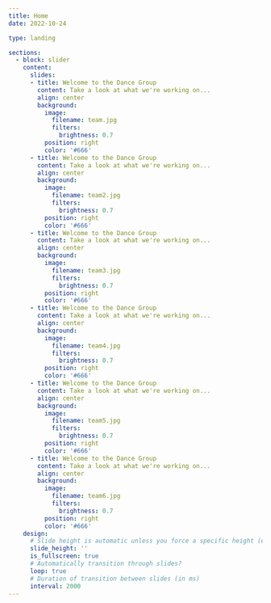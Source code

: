 ```yaml
---
title: Home
date: 2022-10-24

type: landing

sections:
  - block: slider
    content:
      slides:
      - title: Welcome to the Dance Group
        content: Take a look at what we're working on...
        align: center
        background:
          image:
            filename: team.jpg
            filters:
              brightness: 0.7
          position: right
          color: '#666'
      - title: Welcome to the Dance Group
        content: Take a look at what we're working on...
        align: center
        background:
          image:
            filename: team2.jpg
            filters:
              brightness: 0.7
          position: right
          color: '#666'
      - title: Welcome to the Dance Group
        content: Take a look at what we're working on...
        align: center
        background:
          image:
            filename: team3.jpg
            filters:
              brightness: 0.7
          position: right
          color: '#666'
      - title: Welcome to the Dance Group
        content: Take a look at what we're working on...
        align: center
        background:
          image:
            filename: team4.jpg
            filters:
              brightness: 0.7
          position: right
          color: '#666'
      - title: Welcome to the Dance Group
        content: Take a look at what we're working on...
        align: center
        background:
          image:
            filename: team5.jpg
            filters:
              brightness: 0.7
          position: right
          color: '#666'
      - title: Welcome to the Dance Group
        content: Take a look at what we're working on...
        align: center
        background:
          image:
            filename: team6.jpg
            filters:
              brightness: 0.7
          position: right
          color: '#666'
    design:
      # Slide height is automatic unless you force a specific height (e.g. '400px')
      slide_height: ''
      is_fullscreen: true
      # Automatically transition through slides?
      loop: true
      # Duration of transition between slides (in ms)
      interval: 2000
---
```

